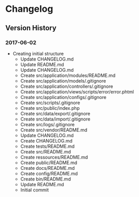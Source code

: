 # Changelog
## Version History

### 2017-06-02

* Creating initial structure
  * Update CHANGELOG.md
  * Update README.md
  * Update CHANGELOG.md
  * Create src/application/modules/README.md
  * Create src/application/models/.gitignore
  * Create src/application/controllers/.gitignore
  * Create src/application/views/scripts/error/error.phtml
  * Create src/application/configs/.gitignore
  * Create src/scripts/.gitignore
  * Create src/public/index.php
  * Create src/data/export/.gitignore
  * Create src/data/import/.gitignore
  * Create src/logs/.gitignore
  * Create src/vendor/README.md
  * Update CHANGELOG.md
  * Create CHANGELOG.md
  * Create tests/README.md
  * Create src/README.md
  * Create ressources/README.md
  * Create public/README.md
  * Create docs/README.md
  * Create config/README.md
  * Create bin/README.md
  * Update README.md
  * Initial commit
